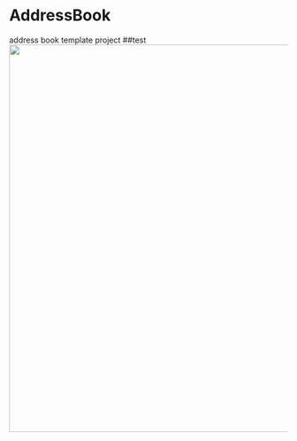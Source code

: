 # AddressBook
address book template project
##test
<img src="http://sm.uploads.im/t/cN6ua.png" width=700 />
